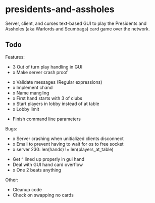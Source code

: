 presidents-and-assholes
=======================

Server, client, and curses text-based GUI to play the Presidents and
Assholes (aka Warlords and Scumbags) card game over the network.

Todo
---

Features:
- 3 Out of turn play handling in GUI
- x Make server crash proof
+ x Validate messages (Regular expressions)
+ x Implement chand
+ x Name mangling
+ x First hand starts with 3 of clubs
+ x Start players in lobby instead of at table
+ x Lobby limit
- Finish command line parameters

Bugs:
+ x Server crashing when unitialized clients disconnect
+ x Email to prevent having to wait for os to free socket
+ x server 230: len(hands) != len(players_at_table)
- Get ^ lined up properly in gui hand
- Deal with GUI hand card overflow
- x One 2 beats anything

Other:
- Cleanup code
- Check on swapping no cards
